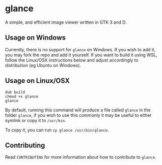 # glance
A simple, and efficient image viewer written in GTK 3 and D.

## Usage on Windows
Currently, there is no support for `glance` on Windows. If you wish to add it, you may fork the repo and add it yourself. If you want to build it using WSL, follow the Linux/OSX instructions below and adjust accordingly to distribution (eg Ubuntu on Windows).

## Usage on Linux/OSX 
```
dub build
chmod +x glance
glance
```

By default, running this command will produce a file called `glance` in the folder `glance`, if you wish to use this commonly it may be useful to either symlink or copy it to `/usr/bin`.

To copy it, you can run `cp glance /usr/bin/glance`.

## Contributing
Read `CONTRIBUTING` for more information about how to contribute to `glance`.
